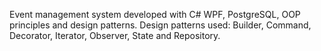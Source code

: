 Event management system developed with C# WPF, PostgreSQL, OOP principles and design patterns.
Design patterns used: Builder, Command, Decorator, Iterator, Observer, State and Repository.
